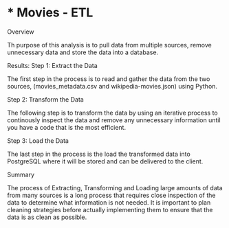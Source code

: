 # * Movies - ETL

Overview

Th purpose of this analysis is to pull data from multiple sources, remove unnecessary data and store the data into a database. 

Results:
Step 1: Extract the Data

The first step in the process is to read and gather the data from the two sources, (movies_metadata.csv and wikipedia-movies.json) using Python.

Step 2: Transform the Data

The following step is to transform the data by using an iterative process to continously inspect the data and remove any unnecessary information until you have a code that is the most efficient. 

Step 3: Load the Data

The last step in the process is the load the transformed data into PostgreSQL where it will be stored and can be delivered to the client.


Summary

The process of Extracting, Transforming and Loading large amounts of data from many sources is a long process that requires close inspection of the data to determine what information is not needed. It is important to plan cleaning strategies before actually implementing them to ensure that the data is as clean as possible. 
